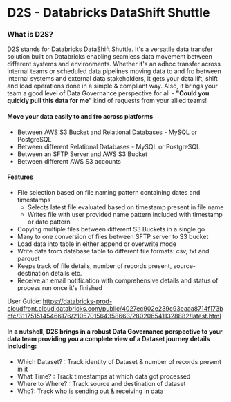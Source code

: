 # D2S - Databricks DataShift Shuttle
### What is D2S?
D2S stands for Databricks DataShift Shuttle. It's a versatile data transfer solution built on Databricks enabling seamless data movement between different systems and environments. Whether it's an adhoc transfer across internal teams or scheduled data pipelines moving data to and fro between internal systems and external data stakeholders, it gets your data lift, shift and load operations done in a simple & compliant way. Also, it brings your team a good level of Data Governance perspective for all - __"Could you quickly pull this data for me"__ kind of requests from your allied teams!

#### Move your data easily to and fro across platforms
* Between AWS S3 Bucket and Relational Databases - MySQL or PostgreSQL
* Between different Relational Databases - MySQL or PostgreSQL
* Between an SFTP Server and AWS S3 Bucket
* Between different AWS S3 accounts
  
#### Features
* File selection based on file naming pattern containing dates and timestamps
  * Selects latest file evaluated based on timestamp present in file name
  * Writes file with user provided name pattern included with timestamp or date pattern
* Copying multiple files between different S3 Buckets in a single go
* Many to one conversion of files between SFTP server to S3 bucket
* Load data into table in either append or overwrite mode
* Write data from database table to different file formats: csv, txt and parquet
* Keeps track of file details, number of records present, source-destination details etc.
* Receive an email notification with comprehensive details and status of process run once it's finished

User Guide: https://databricks-prod-cloudfront.cloud.databricks.com/public/4027ec902e239c93eaaa8714f173bcfc/3117515145466176/2105701564358663/2802065411328882/latest.html

#### In a nutshell, D2S brings in a robust Data Governance perspective to your data team providing you a complete view of a Dataset journey details including:
* Which Dataset?  : Track identity of Dataset & number of records present in it
* What Time?      : Track timestamps at which data got processed
* Where to Where? : Track source and destination of dataset
* Who?: Track who is sending out & receiving in data
